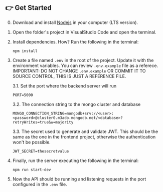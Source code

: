 ## 👉 Get Started

0.  Download and install [Nodejs](https://nodejs.org/en/download/) in your computer (LTS version).

1.  Open the folder's project in VisualStudio Code and open the terminal.

2.  Install dependencies. How? Run the following in the terminal:

    ```
    npm install
    ```

3.  Create a file named `.env` in the root of the project. Update it with the environment variables. You can review `.env.example` file as a referece. IMPORTANT: DO NOT CHANGE `.env.example` OR COMMIT IT TO SOURCE CONTROL, THIS IS JUST A REFERENCE FILE.

    3.1. Set the port where the backend server will run

    ```
    PORT=5000
    ```

    3.2. The connection string to the mongo cluster and database

    ```
    MONGO_CONNECTION_STRING=mongodb+srv://<user>:<password>@cluster0.m3ado.mongodb.net/<database>?retryWrites=true&w=majority
    ```

    3.3. The secret used to generate and validate JWT. This should be the same as the one in the frontend project, otherwise the authentication won't be possible.

    ```
    JWT_SECRET=thesecretvalue
    ```

4.  Finally, run the server executing the following in the terminal:

    ```
    npm run start-dev
    ```

5.  Now the API should be running and listening requests in the port configured in the `.env` file.
